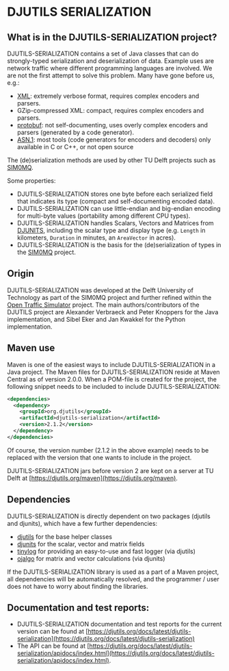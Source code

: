 # DJUTILS SERIALIZATION
 
## What is in the DJUTILS-SERIALIZATION project?

DJUTILS-SERIALIZATION contains a set of Java classes that can do strongly-typed serialization and deserialization of data. Example uses are network traffic where different programming languages are involved. We are not the first attempt to solve this problem. Many have gone before us, e.g.:

* [XML](https://en.wikipedia.org/wiki/XML): extremely verbose format, requires complex encoders and parsers.
* GZip-compressed XML: compact, requires complex encoders and parsers.
* [protobuf](https://developers.google.com/protocol-buffers): not self-documenting, uses overly complex encoders and parsers (generated by a code generator).
* [ASN.1](https://en.wikipedia.org/wiki/Abstract_Syntax_Notation_One): most tools (code generators for encoders and decoders) only available in C or C++, or not open source

The (de)serialization methods are used by other TU Delft projects such as [SIM0MQ](https://sim0mq.org/).

Some properties:

* DJUTILS-SERIALIZATION stores one byte before each serialized field that indicates its type (compact and self-documenting encoded data).
* DJUTILS-SERIALIZATION can use little-endian and big-endian encoding for multi-byte values (portability among different CPU types).
* DJUTILS-SERIALIZATION handles Scalars, Vectors and Matrices from [DJUNITS](https://djunits.org), including the scalar type and display type (e.g. `Length` in kilometers, `Duration` in minutes, an `AreaVector` in acres).
* DJUTILS-SERIALIZATION is the basis for the (de)serialization of types in the [SIM0MQ](https://sim0mq.org/) project.


## Origin

DJUTILS-SERIALIZATION was developed at the Delft University of Technology as part of the SIM0MQ project and further refined within the [Open Traffic Simulator](https://opentrafficsim.org/docs/latest/) project. The main authors/contributors of the DJUTILS project are Alexander Verbraeck and Peter Knoppers for the Java implementation, and Sibel Eker and Jan Kwakkel for the Python implementation.


## Maven use

Maven is one of the easiest ways to include DJUTILS-SERIALIZATION in a Java project. The Maven files for DJUTILS-SERIALIZATION reside at Maven Central as of version 2.0.0. When a POM-file is created for the project, the following snippet needs to be included to include DJUTILS-SERIALIZATION:

```xml
<dependencies>
  <dependency>
    <groupId>org.djutils</groupId>
    <artifactId>djutils-serialization</artifactId>
    <version>2.1.2</version>
  </dependency>
</dependencies>
```

Of course, the version number (2.1.2 in the above example) needs to be replaced with the version that one wants to include in the project.

DJUTILS-SERIALIZATION jars before version 2 are kept on a server at TU Delft at [https://djutils.org/maven](https://djutils.org/maven).


## Dependencies

DJUTILS-SERIALIZATION is directly dependent on two packages (djutils and djunits), which have a few further dependencies:

* [djutils](https://djutils.org/manual/djutils) for the base helper classes
* [djunits](https://djunits.org/manual/) for the scalar, vector and matrix fields
* [tinylog](https://tinylog.org/v1/) for providing an easy-to-use and fast logger (via djutils)
* [ojalgo](https://www.ojalgo.org/) for matrix and vector calculations (via djunits)

If the DJUTILS-SERIALIZATION library is used as a part of a Maven project, all dependencies will be automatically resolved, and the programmer / user does not have to worry about finding the libraries.


## Documentation and test reports:

* DJUTILS-SERIALIZATION documentation and test reports for the current version can be found at [https://djutils.org/docs/latest/djutils-serialization](https://djutils.org/docs/latest/djutils-serialization) 
* The API can be found at [https://djutils.org/docs/latest/djutils-serialization/apidocs/index.html](https://djutils.org/docs/latest/djutils-serialization/apidocs/index.html).

